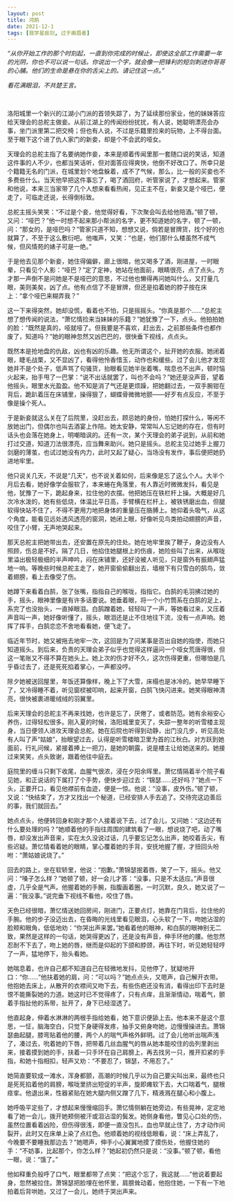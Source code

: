 ```yaml
---
layout: post
title: 鸿鹄
date: 2021-12-1
tags: [我学星辰剑, 过于画眉者]
---
```


*“从你开始工作的那个时刻起，一直到你完成的时候止，即使这全部工作需要一年的光阴，你也不可以说一句话。你说出一个字，就会像一把锋利的短剑刺进你哥哥的心脯。他们的生命是悬在你的舌尖上的。请记住这一点。”*

*看花满眼泪，不共楚王言。*

<br>

洛阳城里一个新兴的江湖小门派的首领失踪了，为了延续那份家业，他的妹妹答应给天理会的总舵主做妾。从前江湖上的传闻纷纷扰扰，有人说，她聪明漂亮会办事，坐门派里第二把交椅；但也有人说，不过是乐籍里捡来的玩物，上不得台面。至于眼下这个进了仇人家门的新妾，却是个不会武的哑女。

天理会的总舵主指了名要纳她作妾，本来是顺着传闻里那一套随口说的笑话，知道这件事的人不少，也都当笑话听，但对面答应得爽快，他倒不好改口了。所幸只是个籍籍无名的门派，在城里划个地盘躲着，成不了气候，那么，比一般的买妾也不多费些什么。当天他早把这件事忘了，喝了酒回府，听管家说了，才想起来。管家和他说，本来三当家带了几个人想来看看热闹，见正主不在，新妾又是个哑巴，便走了，可临走还说，长得倒标致。

总舵主摇头笑笑：“不过是个妾，他觉得好看，下次聚会叫去给他陪酒。”顿了顿，又问：“哑巴？”他一时想不起来那小帮派的名字，更不知道她的名字，顿了一顿，问：“那女的，是哑巴吗？”管家只道不知，想想又说，倘若是冒牌货，找个好的也就算了，不至于这么敷衍吧。他嗤声，又笑：“也是，他们那什么楼虽然不成气候，但风情苑的婊子可是一绝。”

于是他去见那个新妾，她住得偏僻，廊上很暗，他又喝多了酒，刚进屋，一时眼晕，只看见个人影：“哑巴？”定了定神，她站在他面前，眼睛很亮，点了点头。方才那一声倒不是问她是不是哑巴的意思，不过他也懒得再问她叫什么，又打量几眼，美则美矣，凶了点。他有点信了不是冒牌，但还是掐着她的脖子按在床上：“拿个哑巴来糊弄我？”

这一下来得突然，她却没慌，看着也不怕，只是摇摇头。“你真是那个……”总舵主想了想传闻的说法，“萧忆情捡来当妹妹的乐籍？”她犹豫了一下，点头。他拍拍她的脸：“既然是真的，哑就哑了。但我要是不喜欢，赶出去，之前那些条件也都作废了，知道吗？”她的眼神忽然又凶巴巴的，很快垂下视线，点点头。

既然本是抢地盘的仇敌，凶也有凶的乐趣。他无所谓这个，扯开她的衣服。她闭着眼，睫毛战栗，又不显凶了，看得他怜香惜玉，动作也和缓些。过了会儿他才发现她并不是个处子，低声骂了句骚货，抬眼看见她半张着嘴，喘息也不出声，顿时恼火起来，抬手甩了一巴掌：“说不出话就罢了，叫也不会吗？”她还是没声音，望着他摇头，眼里水光盈盈。他不知是消了气还是更烦躁，把她翻过去，一双手腕钳在背后，跪趴着压在床铺里，操得狠了，蝴蝶骨微微地颤——好歹有点反应，不至于像是操个死人。

于是新妾就这么关在了后院里，没赶出去，顾忌她的身份，怕她打探什么，等闲不放她出门，但偶尔也叫去酒宴上作陪。她太安静，常常叫人忘记她的存在，但有时话头也会落在她身上，明嘲暗讽的。还有一次，某个天理会的弟子说到，从前和她打过交道，知道刀法很漂亮，应当舞来助兴。她只是摇头。总舵主见过她手上握刀剑磨的薄茧，也试过她没有内力，此时又起了疑心，当场没有发作，事后便把她扔进地牢里。

他只说关几天，不说是“几天”，也不说关着如何，后来像是忘了这么个人。大半个月后去看，她好像学会服软了，本来蜷在角落里，有人靠近时微微发抖，看见是他，犹豫了一下，跪起身来，拉住他的衣摆。他把她压在铁栏杆上操。大概是好几次冷水泼的，她有些低烧，体温比平日高，手臂横在栏杆上，被铁锈磨出血，但腿软得快站不住了，不得不更用力地把身体的重量压在胳膊上。她仰着头吸气，从这个角度，能看见远处透风透亮的窗洞，她闭上眼，好像听见鸟类拍动翅膀的声音，咬住了小臂，无声地哭起来。

那天总舵主把她带出去，还安置在原先的住处。她在地牢里挨了鞭子，身边没有人照顾，伤总是不好。隔了几日，他掐住她腿根上的伤痕，她险些叫了出来，从喉咙里溢出极轻极细的半声呻吟，闷在床铺里，还好没被人听见，只是窗外有振翅声猛地一响。等晚些时候总舵主走了，她开窗偷偷翻出去，墙根下有只雪白的鹄鸟，敛着翅膀，看上去像受了伤。

她蹲下来看着白鹄，张了张嘴，指指自己的喉咙，指指它。白鹄的毛羽拂过她的手，摇头，眼神里像是有许多话要说。她垂着眼，将一个小竹筒系在白鹄的足上，系完了也没抬头，一直掉眼泪。白鹄蹭着她，轻轻叫了一声，等她看过来，又压着声音叫一声，她好像听懂了，摇头，眼泪还是止不住地往下流，没有一点声响。她挥了挥手，白鹄恋恋不舍地看看她，便飞走了。

临近年节时，她又被拖去地牢一次，这回是为了问某事是否出自她的指使，而她只知道摇头。到后来，负责的天理会弟子似乎也觉得这样逼问一个哑女荒唐得很，但这一笔账又不得不算在她头上。她上次的伤才好不久，这次伤得更重，但哪怕是几乎昏过去了，还是死死掐着掌心，一声都没哼。

除夕她被送回屋里，年饭还算像样，晚上下了大雪，床榻也是冰冷的。她早早睡下了，又冷得睡不着，听见窗棂被叩响，起来开窗，白鹄飞快闪进来。她笑得眼神清亮，很快被裹进暖绒绒的羽翼里。

后来天理会的总舵主不再来找她，也许是忘了，厌倦了，或者防范。她有余裕安心养伤，过得轻松很多。刚入夏的时候，洛阳城里变天了，失踪一整年的听雪楼主现身，当日便领人进攻天理会总舵。她在后院也听得到动静，出门没几步，听见高处有人叫了声“姑娘”，抬眼望过去，认得是听雪楼暗卫里为首的江秋白。对方跃到她面前，行礼问候，紧接着捧上一把刀，是她的朝露，说是楼主让给她送来的。她接过来笑笑，点头致谢，跟着他往中庭去。

庭院里的缠斗只剩下收尾，血腥气很浓，浸在夕阳余晖里。萧忆情隔着半个院子看见她，和正说话的下属打了个手势，便快步迎过去：“锦瑟……还好吗？”她点一下头，正要开口，看见他襟前有血迹，便是一惊。他说：“没事，皮外伤。”顿了顿，又说：“快结束了，方才又找出一个秘道，已经安排人手去追了。交待完这边善后的事，我们就回去。”

她点点头，他便转回身和刚才那个人接着说下去，过了会儿，又问她：“这边还有什么要处理的吗？”她顺着他的手指往周围的建筑看了一眼，想说烧了吧，动了嘴唇，却没发出声音来，实在太久没说过话，几乎要忘记怎么出声，她咬着舌尖，有些迟疑。萧忆情看着她的眼睛，掌心覆着她的手背，安抚地握了握，才扭回头吩咐：“萧姑娘说烧了。”

回去的路上，坐在软轿里，他说：“抱歉。”萧锦瑟抿着唇，笑了一下，摇头。他又问：“嗓子怎么样？”她顿了顿，好一会儿才答：“没事，只是不太适应。”声音很虚，几乎全是气声。他握着她的手腕，指腹画着圈，一时沉默，良久，她又说了一遍：“我没事。”说完垂下视线不看他，咬住了唇。

天色已经很暗，萧忆情送她回房间，刚进门，正要点灯，她靠在门背后，拉住他的手腕。他的步子没迈出去，在昏晦的光线里看见眼泪，心头软了一下，吻她沾湿的脸颊和眼角，低低地劝：“你哭出声来罢。”她看着他的眼神，和白鹄的眼神别无二致，果然是这样的一句话，她哭得更凶了，还是没有声音，伸手环他的腰。他忽然忍耐不下去了，吻上她的唇，继而是仰起的下颌和脖颈，再往下时，听见她轻轻哼了一声，猛地停下，抬头看她。

她喘息着，也许自己都不知道自己在轻微地发抖，见他停了，犹疑地开口：“你……”他扶着她的肩，问：“可以吗？”她点点头，又嗯声，自己解开衣带。他抱她去床上，从散开的衣襟间又吻下去，有些伤疤还没有消，看得出印下去时是恨不能撕裂她的力道。她这时已不觉得疼了，只有点痒，且渐渐情动，喘着气，颤着手指扯他的系带，扯开了，身下已经湿透了。

他直起身，伸着水淋淋的两根手指给她看，她下意识便舔上去。他本来不是这个意思，一怔，脑海空白，只觉下身硬得发疼，抽手又俯身吻她，边慢慢操进去。萧锦瑟曲起腿，膝弯贴着他的腰，两个人的喘气声格外鲜明。过了会儿他听出喘声浅了，凑过去，吮着她的下唇，把带着几丝血腥气的唇从她本能咬住的齿列里剥出来，接着摸到她的手，扶着一只手环在自己肩膀上，再去找另一只，推开扣紧的手指，和她十指相扣，轻声又劝：“不要忍了，锦瑟，不用忍了。”

她简直要软成一滩水，浑身都颤，高潮的时候几乎以为自己要尖叫出来，最终也只是死死掐着他的肩膀，喉咙里挤出短促的半声，旋即瘫软下去，大口喘着气，腿根痉挛。他退出来，性器紧贴在她大腿内侧又蹭了几下，精液溅在腿心和小腹上。

她呼吸平定些了，才想起来慢慢缩回手。萧忆情侧躺在她旁边，有些晃神，定定地看了她一会儿，拨开她颊侧被汗或泪沾湿的鬓发。她侧身看他，瞥见心口处的伤，虽然位置看着凶险，但伤得很浅，即便一直没包扎，血也早就止住了，方才动作间裂开，此时又在床单上染了点红色。他顺着她的视线低眼看，说：“床上弄乱了，今晚要不要睡我那边去？”她嗯声，伸手小心翼翼地摸了摸伤处，他握住她的手：“不妨事，比起那个，你怎么样？”她起初仍然只是说：“没事。”顿了顿，看他一眼，说：“饿了。”

他如释重负般呼了口气，眼里都带了点笑：“把这个忘了，我这就……”他说着要起身，忽然被拉住。萧锦瑟把脸埋在他怀里，肩膀耸动着，他抱住她，一下有一下地拍着后背哄她，又过了一会儿，她终于哭出声来。

<br>
<br>
